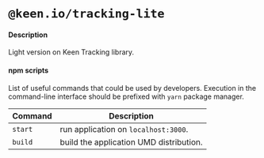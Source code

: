 # `@keen.io/tracking-lite`

#### Description

Light version on Keen Tracking library.

#### npm scripts

List of useful commands that could be used by developers. Execution in the command-line interface should be prefixed with `yarn` package manager.

| Command               | Description                                                                       |
| --------------------- | --------------------------------------------------------------------------------- |
| `start`               | run application on `localhost:3000`.                                              |
| `build`               | build the application UMD distribution.                                           |
